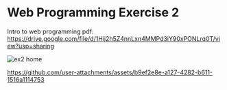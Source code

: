 # Web Programming Exercise 2
Intro to web programming pdf: 
https://drive.google.com/file/d/1Hij2h5Z4nnLxn4MMPd3iY90xPONLrq0T/view?usp=sharing


![ex2 home](https://github.com/user-attachments/assets/4732311f-731c-4f69-ae89-b8547f2ff3b4)

https://github.com/user-attachments/assets/b9ef2e8e-a127-4282-b611-1516a1114753






